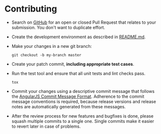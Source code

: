 # Contributing

* Search on [GitHub](https://github.com/escalate/influxdb-csv-importer/pulls) for an open or closed Pull Request that relates to your submission. You don't want to duplicate effort.
* Create the development environment as described in [README.md](https://github.com/escalate/influxdb-csv-importer/blob/master/README.md).
* Make your changes in a new git branch:

    ```shell
    git checkout -b my-branch master
    ```

* Create your patch commit, **including appropriate test cases**.
* Run the test tool and ensure that all unit tests and lint checks pass.

    ```shell
    tox
    ```

* Commit your changes using a descriptive commit message that follows the [AngularJS Commit Message Format](https://github.com/angular/angular.js/blob/master/DEVELOPERS.md#commits).
  Adherence to the commit message conventions is required, because release versions and release notes are automatically generated from these messages.
* After the review process for new features and bugfixes is done, please squash multiple commits to a single one. Single commits make it easier to revert later in case of problems. 
